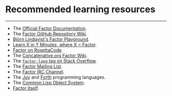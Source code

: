 # Recommended learning resources

<!-- pulled from LEARNING.md, which used to live here, but then I realised what this should actually be -->

---

* The [Official Factor Documentation](http://docs.factorcode.org).
* The [Factor GitHub Repository Wiki](http://github.com/factor/factor/wiki).
* [Björn Lindqvist's Factor Playground](http://github.com/bjourne/playground-factor).
* [Learn X in Y Minutes, where X = Factor](http://learnxinyminutes.com/docs/factor).
* [Factor on RosettaCode](http://rosettacode.org/wiki/Category:Factor).
* The [Concatenative.org Factor Wiki](concatenative.org/wiki/view/Factor).
* The [`factor-lang` tag on Stack Overflow](http://stackoverflow.com/questions/tagged/factor-lang).
* The [Factor Mailing List](http://concatenative.org/wiki/view/Factor/Mailing%20list).
* The [Factor IRC Channel](http://concatenative.org/wiki/view/Concatenative%20IRC%20channel).
* The [Joy](http://enwp.org/Joy_%28programming_language%29) and [Forth](http://enwp.org/Forth_%28programming_language%29) programming languages.
* The [Common Lisp Object System](http://enwp.org/Common_Lisp_Object_System).
* [Factor itself](http://github.com/factor/factor).
